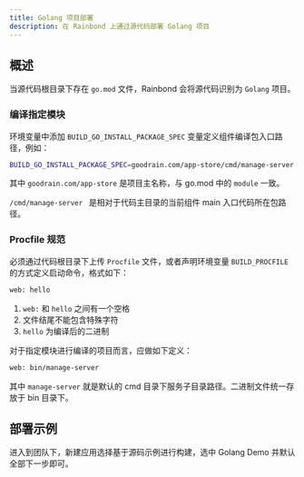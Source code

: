 ```yaml
---
title: Golang 项目部署
description: 在 Rainbond 上通过源代码部署 Golang 项目
---
```


## 概述

当源代码根目录下存在 `go.mod` 文件，Rainbond 会将源代码识别为 `Golang` 项目。

### 编译指定模块

环境变量中添加 `BUILD_GO_INSTALL_PACKAGE_SPEC` 变量定义组件编译包入口路径，例如：

```bash
BUILD_GO_INSTALL_PACKAGE_SPEC=goodrain.com/app-store/cmd/manage-server
```

其中 `goodrain.com/app-store` 是项目主名称，与 go.mod 中的 `module` 一致。

`/cmd/manage-server ` 是相对于代码主目录的当前组件 main 入口代码所在包路径。

### Procfile 规范

必须通过代码根目录下上传 `Procfile` 文件，或者声明环境变量 `BUILD_PROCFILE` 的方式定义启动命令，格式如下：

```bash
web: hello
```

1. `web:` 和 `hello` 之间有一个空格
2. 文件结尾不能包含特殊字符
3. `hello` 为编译后的二进制

对于指定模块进行编译的项目而言，应做如下定义：

```bash
web: bin/manage-server
```

其中 `manage-server` 就是默认的 cmd 目录下服务子目录路径。二进制文件统一存放于 bin 目录下。

## 部署示例

进入到团队下，新建应用选择基于源码示例进行构建，选中 Golang Demo 并默认全部下一步即可。